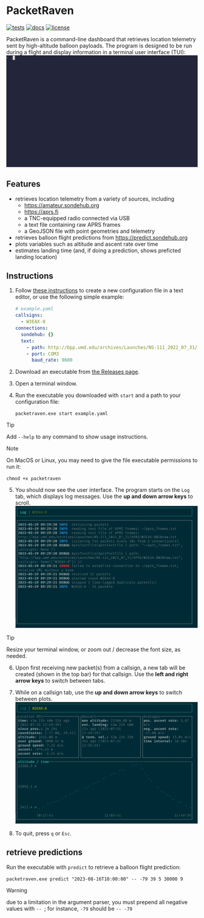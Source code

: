 # PacketRaven

[![tests](https://github.com/UMDBPP/PacketRaven/workflows/tests/badge.svg)](https://github.com/UMDBPP/PacketRaven/actions?query=workflow%3Atests)
[![docs](https://readthedocs.org/projects/packetraven/badge/?version=latest)](https://packetraven.readthedocs.io/en/latest/?badge=latest)
[![license](https://img.shields.io/github/license/umdbpp/packetraven)](https://opensource.org/licenses/MIT)

PacketRaven is a command-line dashboard that retrieves location telemetry sent by high-altitude balloon payloads.
The program is designed to be run during a flight and display information in a terminal user interface (TUI):
![demo](https://github.com/UMDBPP/PacketRaven/blob/main/docs/demo/demo.gif)

## Features

- retrieves location telemetry from a variety of sources, including
  - https://amateur.sondehub.org
  - https://aprs.fi
  - a TNC-equipped radio connected via USB
  - a text file containing raw APRS frames
  - a GeoJSON file with point geometries and telemetry
- retrieves balloon flight predictions from https://predict.sondehub.org
- plots variables such as altitude and ascent rate over time
- estimates landing time (and, if doing a prediction, shows preficted landing location) 

## Instructions

1. Follow [these instructions](https://packetraven.readthedocs.io/en/latest/configuration.html) to create a new configuration file in a text editor, or use the following simple example:
    ```yaml
    # example.yaml
    callsigns:
      - W3EAX-8
    connections:
      sondehub: {}
      text:
        - path: http://bpp.umd.edu/archives/Launches/NS-111_2022_07_31/APRS/W3EAX-8%20raw.txt
        - port: COM3
          baud_rate: 9600
    ```

2. Download an executable from [the Releases page](https://github.com/UMDBPP/PacketRaven/releases).

3. Open a terminal window.

4. Run the executable you downloaded with `start` and a path to your configuration file:
    ```shell
    packetraven.exe start example.yaml
    ```

> [!TIP]
> Add `--help` to any command to show usage instructions.

> [!NOTE]
> On MacOS or Linux, you may need to give the file executable permissions to run it:
> ```shell
> chmod +x packetraven
> ```

5. You should now see the user interface. The program starts on the `Log` tab, which displays log messages. Use the **up and down arrow keys** to scroll.
    ![log messages tab](https://github.com/UMDBPP/PacketRaven/blob/main/docs/images/example1_log.png)

> [!TIP]
> Resize your terminal window, or zoom out / decrease the font size, as needed.

6. Upon first receiving new packet(s) from a callsign, a new tab will be created (shown in the top bar) for that callsign. Use the **left and right arrow keys** to switch between tabs. 

7. While on a callsign tab, use the **up and down arrow keys** to switch between plots.
    ![altitude telemetry plotted over time](https://github.com/UMDBPP/PacketRaven/blob/main/docs/images/example1_altitude.png)

8. To quit, press `q` or `Esc`.

## retrieve predictions

Run the executable with `predict` to retrieve a balloon flight prediction:
```shell
packetraven.exe predict "2023-08-16T10:00:00" -- -79 39 5 30000 9
```

> [!WARNING]
> due to a limitation in the argument parser, you must prepend all negative values with `-- `; for instance, `-79` should be `-- -79`
